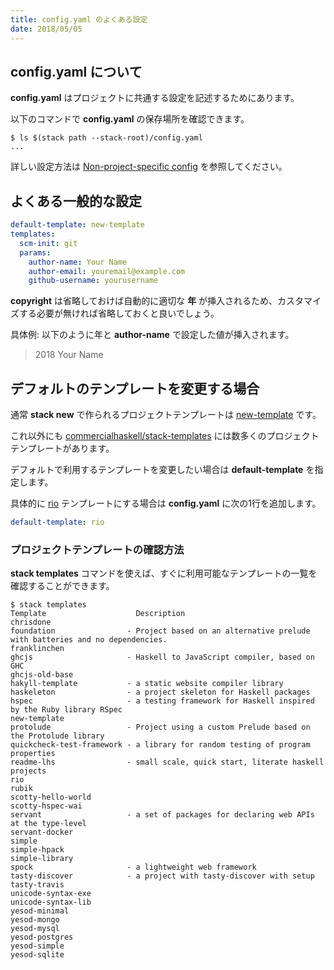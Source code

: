 ```yaml
---
title: config.yaml のよくある設定
date: 2018/05/05
---
```


## config.yaml について

**config.yaml** はプロジェクトに共通する設定を記述するためにあります。

以下のコマンドで **config.yaml** の保存場所を確認できます。

```shell
$ ls $(stack path --stack-root)/config.yaml
...
```

詳しい設定方法は [Non-project-specific config](https://github.com/commercialhaskell/stack/blob/master/doc/yaml_configuration.md#non-project-specific-config) を参照してください。

## よくある一般的な設定

```yaml
default-template: new-template
templates:
  scm-init: git
  params:
    author-name: Your Name
    author-email: youremail@example.com
    github-username: yourusername
```

**copyright** は省略しておけば自動的に適切な **年** が挿入されるため、カスタマイズする必要が無ければ省略しておくと良いでしょう。

具体例: 以下のように年と **author-name** で設定した値が挿入されます。

> 2018 Your Name

## デフォルトのテンプレートを変更する場合

通常 **stack new** で作られるプロジェクトテンプレートは [new-template](https://github.com/commercialhaskell/stack-templates/blob/master/new-template.hsfiles) です。

これ以外にも [commercialhaskell/stack-templates](https://github.com/commercialhaskell/stack-templates) には数多くのプロジェクトテンプレートがあります。

デフォルトで利用するテンプレートを変更したい場合は **default-template** を指定します。

具体的に [rio](https://github.com/commercialhaskell/stack-templates/blob/master/rio.hsfiles) テンプレートにする場合は **config.yaml** に次の1行を追加します。

```yaml
default-template: rio
```

### プロジェクトテンプレートの確認方法

**stack templates** コマンドを使えば、すぐに利用可能なテンプレートの一覧を確認することができます。

```shell
$ stack templates
Template                    Description
chrisdone
foundation                - Project based on an alternative prelude with batteries and no dependencies.
franklinchen
ghcjs                     - Haskell to JavaScript compiler, based on GHC
ghcjs-old-base
hakyll-template           - a static website compiler library
haskeleton                - a project skeleton for Haskell packages
hspec                     - a testing framework for Haskell inspired by the Ruby library RSpec
new-template
protolude                 - Project using a custom Prelude based on the Protolude library
quickcheck-test-framework - a library for random testing of program properties
readme-lhs                - small scale, quick start, literate haskell projects
rio
rubik
scotty-hello-world
scotty-hspec-wai
servant                   - a set of packages for declaring web APIs at the type-level
servant-docker
simple
simple-hpack
simple-library
spock                     - a lightweight web framework
tasty-discover            - a project with tasty-discover with setup
tasty-travis
unicode-syntax-exe
unicode-syntax-lib
yesod-minimal
yesod-mongo
yesod-mysql
yesod-postgres
yesod-simple
yesod-sqlite
```
